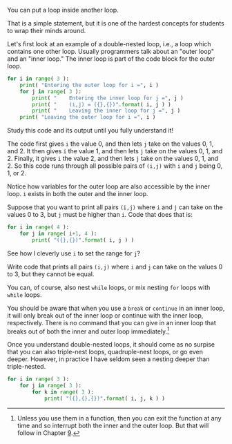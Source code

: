 You can put a loop inside another loop.

That is a simple statement, but it is one of the hardest concepts for
students to wrap their minds around.

Let's first look at an example of a double-nested loop, i.e., a loop
which contains one other loop. Usually programmers talk about an "outer
loop" and an "inner loop." The inner loop is part of the code block for
the outer loop.

```python
for i in range( 3 ):
    print( "Entering the outer loop for i =", i )
    for j in range( 3 ):
        print( "    Entering the inner loop for j =", j )
        print( "    (i,j) = ({},{})".format( i, j ) )
        print( "    Leaving the inner loop for j =", j )
    print( "Leaving the outer loop for i =", i )
```

Study this code and its output until you fully understand it!

The code first gives `i` the value 0, and then lets `j` take on the
values 0, 1, and 2. It then gives `i` the value 1, and then lets `j`
take on the values 0, 1, and 2. Finally, it gives `i` the value 2, and
then lets `j` take on the values 0, 1, and 2. So this code runs through
all possible pairs of `(i,j)` with `i` and `j` being 0, 1, or 2.

Notice how variables for the outer loop are also accessible by the inner
loop. `i` exists in both the outer and the inner loop.

Suppose that you want to print all pairs `(i,j)` where `i` and `j` can
take on the values 0 to 3, but `j` must be higher than `i`. Code that
does that is:

```python
for i in range( 4 ):
    for j in range( i+1, 4 ):
        print( "({},{})".format( i, j ) )
```

See how I cleverly use `i` to set the range for `j`?

Write code that prints all pairs `(i,j)` where `i` and `j` can take on
the values 0 to 3, but they cannot be equal.

You can, of course, also nest `while` loops, or mix nesting `for` loops
with `while` loops.

You should be aware that when you use a `break` or `continue` in an
inner loop, it will only break out of the inner loop or continue with
the inner loop, respectively. There is no command that you can give in
an inner loop that breaks out of both the inner and outer loop
immediately.[^3]

Once you understand double-nested loops, it should come as no surpise
that you can also triple-nest loops, quadruple-nest loops, or go even
deeper. However, in practice I have seldom seen a nesting deeper than
triple-nested.

```python
for i in range( 3 ):
    for j in range( 3 ):
        for k in range( 3 ):
            print( "({},{},{})".format( i, j, k ) )
```

[^3]: Unless you use them in a function, then you can exit the function
    at any time and so interrupt both the inner and the outer loop. But
    that will follow in Chapter
    <a href="#ch:functions" data-reference-type="ref" data-reference="ch:functions">9</a>.
